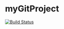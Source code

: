 # myGitProject

[![Build Status](https://travis-ci.com/atlp-rwanda/space-bn-backend.svg?token=bpM4Ui8z2JHS5MGM7iV7&branch=develop)](https://travis-ci.com/atlp-rwanda/space-bn-backend)

